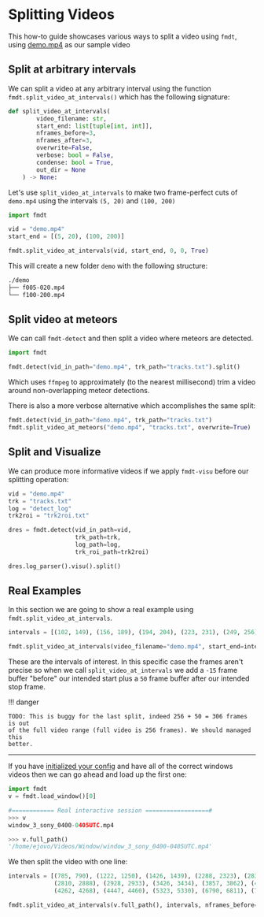 # Splitting Videos

This how-to guide showcases various ways to split a video using `fmdt`, using 
[demo.mp4](https://lip6.fr/adrien.cassagne/data/tauh/in/2022_05_31_tauh_34_meteors.mp4)
as our sample video

## Split at arbitrary intervals

We can split a video at any arbitrary interval using the function 
`fmdt.split_video_at_intervals()` which has the following signature:

```python
def split_video_at_intervals(
        video_filename: str,
        start_end: list[tuple[int, int]],
        nframes_before=3,
        nframes_after=3,
        overwrite=False,
        verbose: bool = False,
        condense: bool = True,
        out_dir = None 
    ) -> None:
```

Let's use `split_video_at_intervals` to make two frame-perfect cuts of `demo.mp4` using the 
intervals `(5, 20)` and `(100, 200)`

```python
import fmdt

vid = "demo.mp4"
start_end = [(5, 20), (100, 200)]

fmdt.split_video_at_intervals(vid, start_end, 0, 0, True)
```

This will create a new folder `demo` with the following structure:

```sh
./demo
├── f005-020.mp4
└── f100-200.mp4
```

## Split video at meteors

We can call `fmdt-detect` and then split a video where meteors are detected.

```python
import fmdt

fmdt.detect(vid_in_path="demo.mp4", trk_path="tracks.txt").split()
```

Which uses `ffmpeg` to approximately (to the nearest millisecond) trim a video around non-overlapping 
meteor detections.

There is also a more verbose alternative which accomplishes the same split:

```python
fmdt.detect(vid_in_path="demo.mp4", trk_path="tracks.txt")
fmdt.split_video_at_meteors("demo.mp4", "tracks.txt", overwrite=True)
```

## Split and Visualize

We can produce more informative videos if we apply `fmdt-visu` before our 
splitting operation:

```python
vid = "demo.mp4"
trk = "tracks.txt"
log = "detect_log"
trk2roi = "trk2roi.txt"

dres = fmdt.detect(vid_in_path=vid, 
                   trk_path=trk,
                   log_path=log, 
                   trk_roi_path=trk2roi)

dres.log_parser().visu().split()
```

## Real Examples

In this section we are going to show a real example using 
`fmdt.split_video_at_intervals`. 

```python
intervals = [(102, 149), (156, 189), (194, 204), (223, 231), (249, 256)]

fmdt.split_video_at_intervals(video_filename="demo.mp4", start_end=intervals, nframes_before=-15, nframes_after=50)
```

These are the intervals of interest. In this specific case the frames aren't 
precise so when we call `split_video_at_intervals` we add a `-15` frame buffer 
"before" our intended start plus a `50` frame buffer after our intended stop 
frame.

!!! danger 

    TODO: This is buggy for the last split, indeed 256 + 50 = 306 frames is out 
    of the full video range (full video is 256 frames). We should managed this 
    better.

---

If you have [initialized your config](0_initialization.md) and have all of the 
correct windows videos then we can go ahead and load up the first one:

```python
import fmdt
v = fmdt.load_window()[0]
```

```python
#============ Real interactive session ==================#
>>> v 
window_3_sony_0400-0405UTC.mp4

>>> v.full_path()
'/home/ejovo/Videos/Window/window_3_sony_0400-0405UTC.mp4'
```

We then split the video with one line:

```python
intervals = [(785, 790), (1222, 1250), (1426, 1439), (2288, 2323), (2836, 2850),
             (2810, 2888), (2928, 2933), (3426, 3434), (3857, 3862), (4155, 4179), 
             (4262, 4268), (4447, 4460), (5323, 5330), (6790, 6811), (7199, 7207)]

fmdt.split_video_at_intervals(v.full_path(), intervals, nframes_before=-15, nframes_after=50)
```